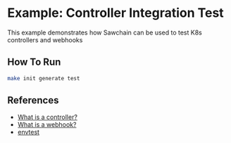 # Example: Controller Integration Test

This example demonstrates how Sawchain can be used to test K8s controllers and webhooks

## How To Run

```sh
make init generate test
```

## References

* [What is a controller?](https://book-v1.book.kubebuilder.io/basics/what_is_a_controller)
* [What is a webhook?](https://book-v1.book.kubebuilder.io/beyond_basics/what_is_a_webhook)
* [envtest](https://pkg.go.dev/sigs.k8s.io/controller-runtime/pkg/envtest)

